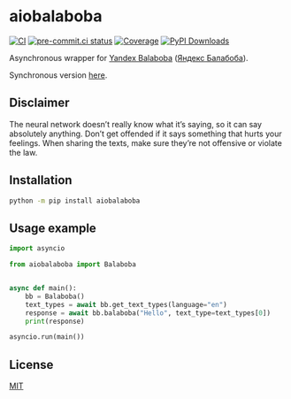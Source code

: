 # aiobalaboba

[![CI](https://github.com/monosans/aiobalaboba/actions/workflows/ci.yml/badge.svg?branch=main&event=push)](https://github.com/monosans/aiobalaboba/actions/workflows/ci.yml?query=event%3Apush+branch%3Amain)
[![pre-commit.ci status](https://results.pre-commit.ci/badge/github/monosans/aiobalaboba/main.svg)](https://results.pre-commit.ci/latest/github/monosans/aiobalaboba/main)
[![Coverage](https://img.shields.io/codecov/c/github/monosans/aiobalaboba/main)](https://codecov.io/gh/monosans/aiobalaboba)
[![PyPI Downloads](https://img.shields.io/pypi/dm/aiobalaboba)](https://pypi.org/project/aiobalaboba/)

Asynchronous wrapper for [Yandex Balaboba](https://yandex.com/lab/yalm-en) ([Яндекс Балабоба](https://yandex.ru/lab/yalm)).

Synchronous version [here](https://github.com/monosans/balaboba).

## Disclaimer

The neural network doesn’t really know what it’s saying, so it can say absolutely anything. Don’t get offended if it says something that hurts your feelings. When sharing the texts, make sure they’re not offensive or violate the law.

## Installation

```bash
python -m pip install aiobalaboba
```

## Usage example

```python
import asyncio

from aiobalaboba import Balaboba


async def main():
    bb = Balaboba()
    text_types = await bb.get_text_types(language="en")
    response = await bb.balaboba("Hello", text_type=text_types[0])
    print(response)

asyncio.run(main())
```

## License

[MIT](https://github.com/monosans/aiobalaboba/blob/main/LICENSE)
